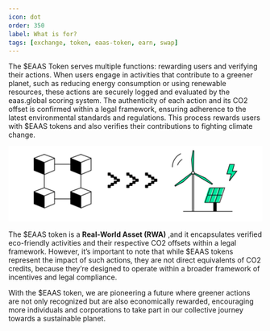 ```yaml
---
icon: dot
order: 350
label: What is for?
tags: [exchange, token, eaas-token, earn, swap]
---
```

The $EAAS Token serves multiple functions: rewarding users and verifying their actions. When users engage in activities that contribute to a greener planet, such as reducing energy consumption or using renewable resources, these actions are securely logged and evaluated by the eaas.global scoring system. The authenticity of each action and its CO2 offset is confirmed within a legal framework, ensuring adherence to the latest environmental standards and regulations. This process rewards users with $EAAS tokens and also verifies their contributions to fighting climate change.


![](/src/headers/blockchain_to_green_energy.png)

The $EAAS token is a **Real-World Asset (RWA)** ,and it encapsulates verified eco-friendly activities and their respective CO2 offsets within a legal framework. However, it’s important to note that while $EAAS tokens represent the impact of such actions, they are not direct equivalents of CO2 credits, because they’re designed to operate within a broader framework of incentives and legal compliance. 

With the $EAAS token, we are pioneering a future where greener actions are not only recognized but are also economically rewarded, encouraging more individuals and corporations to take part in our collective journey towards a sustainable planet.

